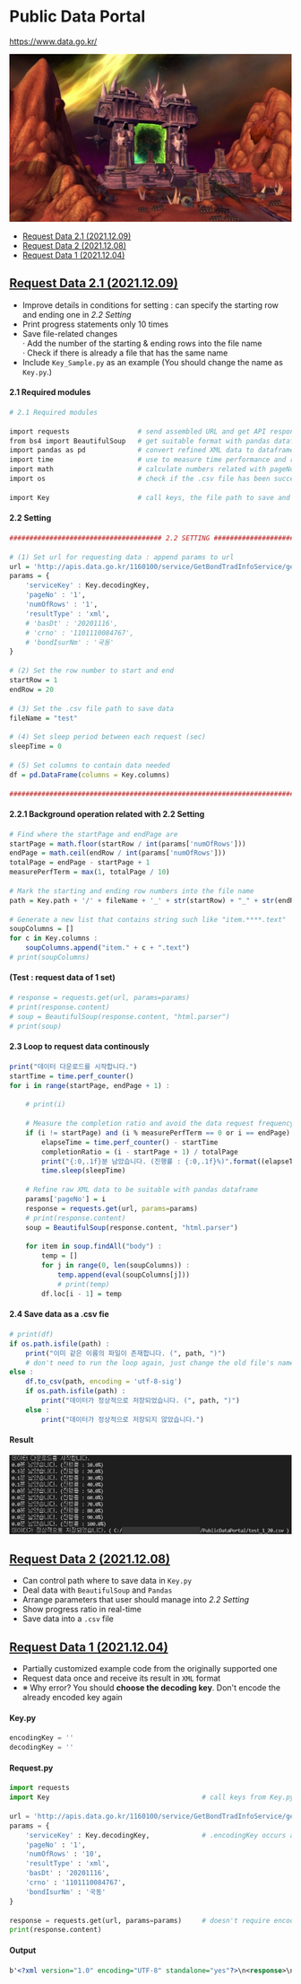 # Public Data Portal

https://www.data.go.kr/

![The Dark Portal](Images/WOW_DarkPortal_600.jpg)

- [Request Data 2.1 (2021.12.09)](/PublicDataPortal#request-data-21-20211209)
- [Request Data 2 (2021.12.08)](/PublicDataPortal#request-data-2-20211208)
- [Request Data 1 (2021.12.04)](/PublicDataPortal#request-data-1-20211204)


## [Request Data 2.1 (2021.12.09)](/PublicDataPortal#public-data-portal)

- Improve details in conditions for setting : can specify the starting row and ending one in *2.2 Setting*
- Print progress statements only 10 times
- Save file-related changes  
  · Add the number of the starting & ending rows into the file name  
  · Check if there is already a file that has the same name
- Include `Key_Sample.py` as an example (You should change the name as `Key.py`.)

#### 2.1 Required modules
```R
# 2.1 Required modules

import requests                 # send assembled URL and get API response 
from bs4 import BeautifulSoup   # get suitable format with pandas dataframe from raw XML data
import pandas as pd             # convert refined XML data to dataframe format for saving as a .csv file
import time                     # use to measure time performance and react the request freqency limmit if it exists
import math                     # calculate numbers related with pageNo, numOfRows
import os                       # check if the .csv file has been successfully saved

import Key                      # call keys, the file path to save and the list of data columns from Key.py
```

#### 2.2 Setting
```R
###################################### 2.2 SETTING ######################################   # can you feel my love?

# (1) Set url for requesting data : append params to url
url = 'http://apis.data.go.kr/1160100/service/GetBondTradInfoService/getIssuIssuItemStat'
params = {
    'serviceKey' : Key.decodingKey,                                                         # .encodingKey occurs an error; SERVICE_KEY_IS_NOT_REGISTERED_ERROR
    'pageNo' : '1',                                                                         # fix 1
    'numOfRows' : '1',                                                                      # fix 1
    'resultType' : 'xml',                                                                   # all the below code assumes xml, not json
    # 'basDt' : '20201116',
    # 'crno' : '1101110084767',
    # 'bondIsurNm' : '국동'
}

# (2) Set the row number to start and end
startRow = 1
endRow = 20                                                                                 # put small number during test (max : 38960)

# (3) Set the .csv file path to save data
fileName = "test"                                                                           # don't include ".csv"

# (4) Set sleep period between each request (sec)
sleepTime = 0                                                                               # set if request frequency limmit exists

# (5) Set columns to contain data needed
df = pd.DataFrame(columns = Key.columns)                                                    # may modify column names in Key.py whatever you need

#########################################################################################
```

#### 2.2.1 Background operation related with 2.2 Setting
```R
# Find where the startPage and endPage are
startPage = math.floor(startRow / int(params['numOfRows']))                                 # floor() : rounding down
endPage = math.ceil(endRow / int(params['numOfRows']))                                      # ceil() : rounding up
totalPage = endPage - startPage + 1
measurePerfTerm = max(1, totalPage / 10)                                                    # check the completion ratio 10 times 

# Mark the starting and ending row numbers into the file name
path = Key.path + '/' + fileName + '_' + str(startRow) + "_" + str(endRow) + ".csv"         # Key.path is initially declared in Key.py

# Generate a new list that contains string such like "item.****.text"
soupColumns = []
for c in Key.columns :
    soupColumns.append("item." + c + ".text")
# print(soupColumns)                                                                        # test : ok
```

#### (Test : request data of 1 set)
```R
# response = requests.get(url, params=params)                                               # doesn't require encoding key, but decoding key
# print(response.content)                                                                   # test to check if the raw XML data arrive well
# soup = BeautifulSoup(response.content, "html.parser")                                     # remove 'b and run line replacement
# print(soup)                                                                               # test : ok
```

#### 2.3 Loop to request data continously
```R
print("데이터 다운로드를 시작합니다.")
startTime = time.perf_counter()                                                             # set the reference point to measure performance
for i in range(startPage, endPage + 1) :                                                    # endPage + 1 → run until endPage

    # print(i)                                                                              # test : ok

    # Measure the completion ratio and avoid the data request frequency limmit if it exists (180 sec.)
    if (i != startPage) and (i % measurePerfTerm == 0 or i == endPage)  :
        elapseTime = time.perf_counter() - startTime
        completionRatio = (i - startPage + 1) / totalPage
        print("{:0,.1f}분 남았습니다. (진행률 : {:0,.1f}%)".format((elapseTime / completionRatio - elapseTime) / 60, completionRatio * 100))
        time.sleep(sleepTime)

    # Refine raw XML data to be suitable with pandas dataframe
    params['pageNo'] = i
    response = requests.get(url, params=params)                                             # doesn't require encoding key, but decoding key
    # print(response.content)                                                               # test : .content is necessary, not use only response
    soup = BeautifulSoup(response.content, "html.parser")                                   # remove 'b and run line replacement

    for item in soup.findAll("body") :                                                      # all data are located between <body> and </body> tags
        temp = []
        for j in range(0, len(soupColumns)) :
            temp.append(eval(soupColumns[j]))                                               # eval() : "item.numofrows.text" to item.numofrows.text
            # print(temp)                                                                   # test : ok - for finding where an error occurs
        df.loc[i - 1] = temp
```

#### 2.4 Save data as a .csv fie
```R
# print(df)                                                                                 # test : ok
if os.path.isfile(path) :                                                                   # to prevent overwriting the file
    print("이미 같은 이름의 파일이 존재합니다. (", path, ")")
    # don't need to run the loop again, just change the old file's name
else :
    df.to_csv(path, encoding = 'utf-8-sig')
    if os.path.isfile(path) :                                                               # I am too hospitable, you must have won a man like the lotto!
        print("데이터가 정상적으로 저장되었습니다. (", path, ")")
    else :
        print("데이터가 정상적으로 저장되지 않았습니다.")
```

#### Result
![Result](Images/PublicDataPortal_2.1.PNG)


## [Request Data 2 (2021.12.08)](/PublicDataPortal#public-data-portal)
- Can control path where to save data in `Key.py`
- Deal data with `BeautifulSoup` and `Pandas`
- Arrange parameters that user should manage into *2.2 Setting*
- Show progress ratio in real-time
- Save data into a `.csv` file


## [Request Data 1 (2021.12.04)](/PublicDataPortal#public-data-portal)
- Partially customized example code from the originally supported one
- Request data once and receive its result in `XML` format
- ※ Why error? You should **choose the decoding key**. Don't encode the already encoded key again

#### Key.py
```python
encodingKey = ''
decodingKey = ''
```

#### Request.py
```python
import requests
import Key                                      # call keys from Key.py

url = 'http://apis.data.go.kr/1160100/service/GetBondTradInfoService/getIssuIssuItemStat'
params = {
    'serviceKey' : Key.decodingKey,             # .encodingKey occurs an error; SERVICE_KEY_IS_NOT_REGISTERED_ERROR
    'pageNo' : '1',
    'numOfRows' : '10',
    'resultType' : 'xml',
    'basDt' : '20201116',
    'crno' : '1101110084767',
    'bondIsurNm' : '국동'
}

response = requests.get(url, params=params)     # doesn't require encoding key, but decoding key
print(response.content)
```

#### Output
```xml
b'<?xml version="1.0" encoding="UTF-8" standalone="yes"?>\n<response>\n    <header>\n        <resultCode>00</resultCode>\n        <resultMsg>NORMAL SERVICE.</resultMsg>\n    </header>\n    <body>\n        <numOfRows>10</numOfRows>\n        <pageNo>1</pageNo>\n        <totalCount>0</totalCount>\n        <items/>\n    </body>\n</response>\n'
```